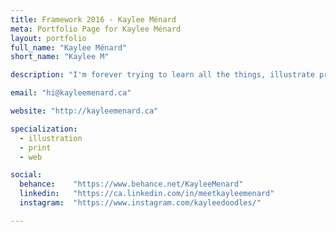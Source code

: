 ```yaml
---
title: Framework 2016 - Kaylee Ménard
meta: Portfolio Page for Kaylee Ménard
layout: portfolio
full_name: "Kaylee Ménard"
short_name: "Kaylee M"

description: "I'm forever trying to learn all the things, illustrate pretty things, and doing my damnest to keep my plant things alive."

email: "hi@kayleemenard.ca"

website: "http://kayleemenard.ca"

specialization:
  - illustration
  - print
  - web

social:
  behance:    "https://www.behance.net/KayleeMenard"
  linkedin:   "https://ca.linkedin.com/in/meetkayleemenard"
  instagram:  "https://www.instagram.com/kayleedoodles/"

---
```


